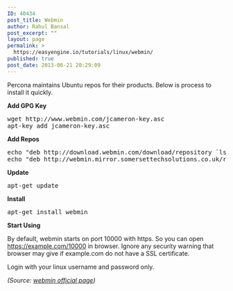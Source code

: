```yaml
---
ID: 40434
post_title: Webmin
author: Rahul Bansal
post_excerpt: ""
layout: page
permalink: >
  https://easyengine.io/tutorials/linux/webmin/
published: true
post_date: 2013-06-21 20:29:09
---
```

Percona maintains Ubuntu repos for their products. Below is process to install it quickly.

<strong>Add GPG Key</strong>
<pre>wget http://www.webmin.com/jcameron-key.asc
apt-key add jcameron-key.asc</pre>
<strong>Add Repos</strong>
<pre>echo "deb http://download.webmin.com/download/repository `lsb_release -cs` contrib" &gt;&gt; /etc/apt/sources.list.d/percona.list
echo "deb http://webmin.mirror.somersettechsolutions.co.uk/repository `lsb_release -cs` contrib" &gt;&gt; /etc/apt/sources.list.d/percona.list</pre>
<strong>Update</strong>
<pre>apt-get update</pre>
<strong>Install</strong>
<pre>apt-get install webmin</pre>
<strong>Start Using</strong>

By default, webmin starts on port 10000 with https. So you can open https://example.com/10000 in browser. Ignore any security warning that browser may give if example.com do not have a SSL certificate.

Login with your linux username and password only.

<em>(Source: <a href="http://www.webmin.com/deb.html">webmin official page</a>)</em>